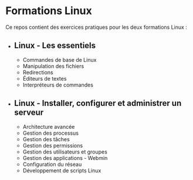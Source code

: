 # Formations Linux

Ce repos contient des exercices pratiques pour les deux formations Linux :

 - ## Linux - Les essentiels

    - Commandes de base de Linux
    - Manipulation des fichiers
    - Redirections
    - Éditeurs de textes 
    - Interpréteurs de commandes

 - ## Linux - Installer, configurer et administrer un serveur

    - Architecture avancée
    - Gestion des processus
    - Gestion des tâches
    - Gestion des permissions
    - Gestion des utilisateurs et groupes
    - Gestion des applications - Webmin
    - Configuration du réseau
    - Développement de scripts Linux
